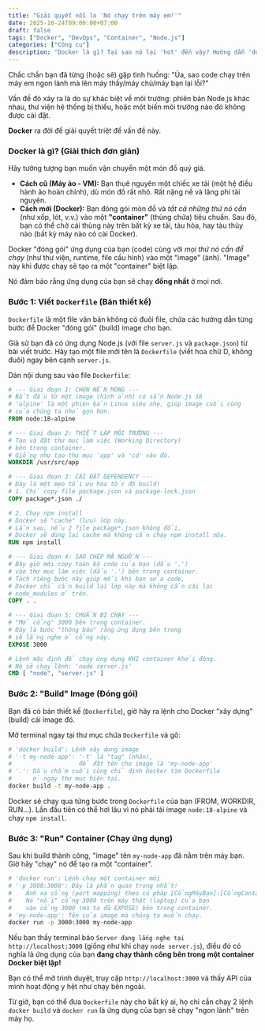 ```yaml
---
title: "Giải quyết nỗi lo 'Nó chạy trên máy em!'"
date: 2025-10-24T09:00:00+07:00
draft: false
tags: ["Docker", "DevOps", "Container", "Node.js"]
categories: ["Công cụ"]
description: "Docker là gì? Tại sao nó lại 'hot' đến vậy? Hướng dẫn 'dockerize' một ứng dụng Node.js cho người mới bắt đầu."
---
```


Chắc chắn bạn đã từng (hoặc sẽ) gặp tình huống: "Ủa, sao code chạy trên máy em ngon lành mà lên máy thầy/máy chủ/máy bạn lại lỗi?"

Vấn đề đó xảy ra là do sự khác biệt về môi trường: phiên bản Node.js khác nhau, thư viện hệ thống bị thiếu, hoặc một biến môi trường nào đó không được cài đặt.

**Docker** ra đời để giải quyết triệt để vấn đề này.

### Docker là gì? (Giải thích đơn giản)

Hãy tưởng tượng bạn muốn vận chuyển một món đồ quý giá.

* **Cách cũ (Máy ảo - VM):** Bạn thuê nguyên một chiếc xe tải (một hệ điều hành ảo hoàn chỉnh), dù món đồ rất nhỏ. Rất nặng nề và lãng phí tài nguyên.
* **Cách mới (Docker):** Bạn đóng gói món đồ và *tất cả những thứ nó cần* (như xốp, lót, v.v.) vào một **"container"** (thùng chứa) tiêu chuẩn. Sau đó, bạn có thể chở cái thùng này trên bất kỳ xe tải, tàu hỏa, hay tàu thủy nào (bất kỳ máy nào có cài Docker).

Docker "đóng gói" ứng dụng của bạn (code) cùng với *mọi thứ nó cần để chạy* (như thư viện, runtime, file cấu hình) vào một "image" (ảnh). "Image" này khi được chạy sẽ tạo ra một "container" biệt lập.

Nó đảm bảo rằng ứng dụng của bạn sẽ chạy **đồng nhất** ở mọi nơi.

### Bước 1: Viết `Dockerfile` (Bản thiết kế)

`Dockerfile` là một file văn bản không có đuôi file, chứa các hướng dẫn từng bước để Docker "đóng gói" (build) image cho bạn.

Giả sử bạn đã có ứng dụng Node.js (với file `server.js` và `package.json`) từ bài viết trước. Hãy tạo một file mới tên là `Dockerfile` (viết hoa chữ D, không đuôi) ngay bên cạnh `server.js`.

Dán nội dung sau vào file `Dockerfile`:

```dockerfile
# --- Giai đoạn 1: CHỌN NỀN MÓNG ---
# Bắt đầu từ một image (hình ảnh) có sẵn Node.js 18
# 'alpine' là một phiên bản Linux siêu nhẹ, giúp image cuối cùng
# của chúng ta nhỏ gọn hơn.
FROM node:18-alpine

# --- Giai đoạn 2: THIẾT LẬP MÔI TRƯỜNG ---
# Tạo và đặt thư mục làm việc (Working Directory)
# bên trong container.
# Giống như tạo thư mục 'app' và 'cd' vào đó.
WORKDIR /usr/src/app

# --- Giai đoạn 3: CÀI ĐẶT DEPENDENCY ---
# Đây là một mẹo tối ưu hóa tốc độ build!
# 1. Chỉ copy file package.json và package-lock.json
COPY package*.json ./

# 2. Chạy npm install
# Docker sẽ "cache" (lưu) lớp này.
# Lần sau, nếu 2 file package*.json không đổi,
# Docker sẽ dùng lại cache mà không cần chạy npm install nữa.
RUN npm install

# --- Giai đoạn 4: SAO CHÉP MÃ NGUỒN ---
# Bây giờ mới copy toàn bộ code của bạn (dấu '.')
# vào thư mục làm việc (dấu '.') bên trong container.
# Tách riêng bước này giúp mỗi khi bạn sửa code,
# Docker chỉ cần build lại lớp này mà không cần cài lại
# node_modules ở trên.
COPY . .

# --- Giai đoạn 5: CHUẨN BỊ CHẠY ---
# "Mở cổng" 3000 bên trong container.
# Đây là bước "thông báo" rằng ứng dụng bên trong
# sẽ lắng nghe ở cổng này.
EXPOSE 3000

# Lệnh mặc định để chạy ứng dụng KHI container khởi động.
# Nó sẽ chạy lệnh: 'node server.js'
CMD [ "node", "server.js" ]
````

### Bước 2: "Build" Image (Đóng gói)

Bạn đã có bản thiết kế (`Dockerfile`), giờ hãy ra lệnh cho Docker "xây dựng" (build) cái image đó.

Mở terminal ngay tại thư mục chứa `Dockerfile` và gõ:

```bash
# 'docker build': Lệnh xây dựng image
# '-t my-node-app': '-t' là "tag" (nhãn), 
#                   để đặt tên cho image là 'my-node-app'
# '.': Dấu chấm cuối cùng chỉ định Docker tìm Dockerfile
#      ở ngay thư mục hiện tại.
docker build -t my-node-app .
```

Docker sẽ chạy qua từng bước trong `Dockerfile` của bạn (FROM, WORKDIR, RUN...). Lần đầu tiên có thể hơi lâu vì nó phải tải image `node:18-alpine` và chạy `npm install`.

### Bước 3: "Run" Container (Chạy ứng dụng)

Sau khi build thành công, "image" tên `my-node-app` đã nằm trên máy bạn. Giờ hãy "chạy" nó để tạo ra một "container".

```bash
# 'docker run': Lệnh chạy một container mới
# '-p 3000:3000': Đây là phần quan trọng nhất!
#    Ánh xạ cổng (port mapping) theo cú pháp [CổngMáyBạn]:[CổngContainer]
#    Nó "nối" cổng 3000 trên máy thật (laptop) của bạn
#    vào cổng 3000 (mà ta đã EXPOSE) bên trong container.
# 'my-node-app': Tên của image mà chúng ta muốn chạy.
docker run -p 3000:3000 my-node-app
```

Nếu bạn thấy terminal báo `Server đang lắng nghe tại http://localhost:3000` (giống như khi chạy `node server.js`), điều đó có nghĩa là ứng dụng của bạn **đang chạy thành công bên trong một container Docker biệt lập\!**

Bạn có thể mở trình duyệt, truy cập `http://localhost:3000` và thấy API của mình hoạt động y hệt như chạy bên ngoài.

Từ giờ, bạn có thể đưa `Dockerfile` này cho bất kỳ ai, họ chỉ cần chạy 2 lệnh `docker build` và `docker run` là ứng dụng của bạn sẽ chạy "ngon lành" trên máy họ.

```
```
